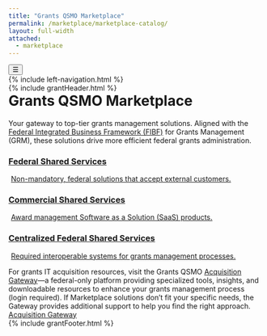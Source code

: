 ```yaml
---
title: "Grants QSMO Marketplace"
permalink: /marketplace/marketplace-catalog/
layout: full-width
attached:
  - marketplace
---
```


<div class="grid-container">
<button class="menu-toggle" onclick="toggleSidebar()">☰</button>
  <div id="esgms-header" class="grid-row">
    {% include left-navigation.html %}
   <div class="column-left desktop:grid-col-9">
      {% include grantHeader.html %}
      <div class="home-content">
        <h1 style="margin-top:0px">Grants QSMO Marketplace</h1>
      <div class="subtitle">
      Your gateway to top-tier grants management solutions. Aligned with the
      <span class="highlight"><a href="https://ussm.gsa.gov/fibf/" class="highlight">Federal Integrated Business Framework (FIBF)</a>
      for Grants Management (GRM),</span> these solutions drive more efficient federal grants administration.
    </div>
   <div class="boxes">
      <a href="{{site.baseurl}}/marketplace/marketplace-catalog/federal" class="box federal">
        <h3>Federal Shared Services</h3>
        <p style="
    padding: 0 5px 0px 5px;
">Non-mandatory, federal solutions that accept external customers.</p>
      </a>
      <a href="{{site.baseurl}}/marketplace/marketplace-catalog/commercial" class="box commercial">
        <h3>Commercial Shared Services</h3>
        <p style="
    padding: 0 5px 0px 5px;
">Award management Software as a Solution (SaaS) products.</p>
      </a>
      <a href="{{site.baseurl}}/marketplace/marketplace-catalog/mandatory" class="box centralized">
        <h3>Centralized Federal Shared Services</h3>
        <p style="
    padding: 0 5px 0px 5px;
">Required interoperable systems for grants management processes.</p>
      </a>
    </div>
    <div class="acquisition-text">
      For grants IT acquisition resources, visit the Grants QSMO
      <a href="https://acquisitiongateway.gov/shared-services/resources/4216?_a%5Eg_nid=440" class="highlight">Acquisition Gateway</a>—a federal-only platform providing specialized tools, insights, and downloadable resources to enhance your grants management process (login required). If Marketplace solutions don’t fit your specific needs, the Gateway provides additional support to help you find the right approach.
    </div>
    <div class="button-wrapper">
      <a href="https://acquisitiongateway.gov/shared-services/resources/4216?_a%5Eg_nid=440" class="gateway-button">Acquisition Gateway</a>
    </div>
      </div>
      {% include grantFooter.html %}
    </div> 
  </div>
</div>
